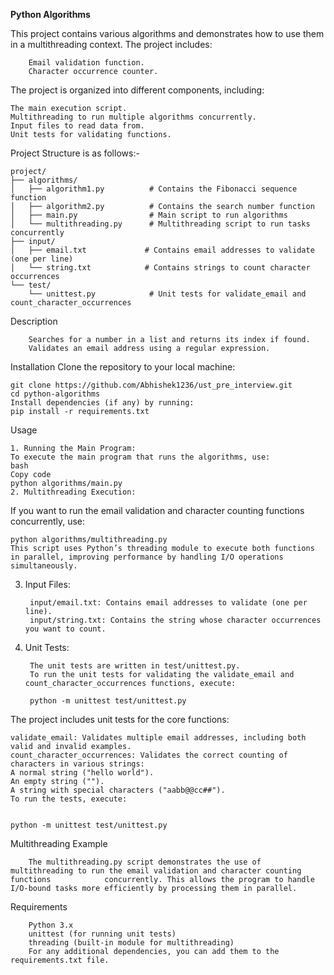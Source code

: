 **Python Algorithms**

This project contains various algorithms and demonstrates how to use them in a multithreading context. The project includes:

        Email validation function.
        Character occurrence counter.
        
The project is organized into different components, including:

    The main execution script.
    Multithreading to run multiple algorithms concurrently.
    Input files to read data from.
    Unit tests for validating functions.
Project Structure is as follows:-

    project/
    ├── algorithms/
    │   ├── algorithm1.py          # Contains the Fibonacci sequence function
    │   ├── algorithm2.py          # Contains the search number function
    │   ├── main.py                # Main script to run algorithms
    │   └── multithreading.py      # Multithreading script to run tasks concurrently
    ├── input/
    │   ├── email.txt             # Contains email addresses to validate (one per line)
    │   └── string.txt            # Contains strings to count character occurrences
    └── test/
        └── unittest.py            # Unit tests for validate_email and count_character_occurrences
Description

        Searches for a number in a list and returns its index if found.
        Validates an email address using a regular expression.

Installation
Clone the repository to your local machine:

    git clone https://github.com/Abhishek1236/ust_pre_interview.git
    cd python-algorithms
    Install dependencies (if any) by running:
    pip install -r requirements.txt
Usage

    1. Running the Main Program:
    To execute the main program that runs the algorithms, use:
    bash
    Copy code
    python algorithms/main.py
    2. Multithreading Execution:
If you want to run the email validation and character counting functions concurrently, use:


    python algorithms/multithreading.py
    This script uses Python’s threading module to execute both functions in parallel, improving performance by handling I/O operations simultaneously.

3. Input Files:

        input/email.txt: Contains email addresses to validate (one per line).
        input/string.txt: Contains the string whose character occurrences you want to count.
5. Unit Tests:
   
        The unit tests are written in test/unittest.py.
        To run the unit tests for validating the validate_email and count_character_occurrences functions, execute:

        python -m unittest test/unittest.py

The project includes unit tests for the core functions:

    validate_email: Validates multiple email addresses, including both valid and invalid examples.
    count_character_occurrences: Validates the correct counting of characters in various strings:
    A normal string ("hello world").
    An empty string ("").
    A string with special characters ("aabb@@cc##").
    To run the tests, execute:


    python -m unittest test/unittest.py
Multithreading Example

        The multithreading.py script demonstrates the use of multithreading to run the email validation and character counting functions            concurrently. This allows the program to handle I/O-bound tasks more efficiently by processing them in parallel.

Requirements

        Python 3.x
        unittest (for running unit tests)
        threading (built-in module for multithreading)
        For any additional dependencies, you can add them to the requirements.txt file.

